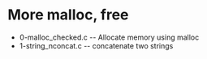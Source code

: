 # More malloc, free
- 0-malloc_checked.c -- Allocate memory using malloc
- 1-string_nconcat.c --  concatenate two strings
